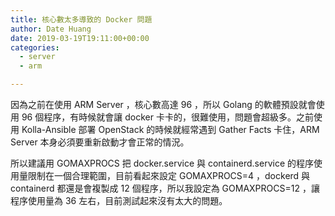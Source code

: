 ```yaml
---
title: 核心數太多導致的 Docker 問題
author: Date Huang
date: 2019-03-19T19:11:00+00:00
categories:
  - server
  - arm

---
```

因為之前在使用 ARM Server ，核心數高達 96 ，所以 Golang 的軟體預設就會使用 96 個程序，有時候就會讓 docker 卡卡的，很難使用，問題會超級多。之前使用 Kolla-Ansible 部署 OpenStack 的時候就經常遇到 Gather Facts 卡住，ARM Server 本身必須要重新啟動才會正常的情況。

所以建議用 GOMAXPROCS 把 docker.service 與 containerd.service 的程序使用量限制在一個合理範圍，目前看起來設定 GOMAXPROCS=4 ，dockerd 與 containerd 都還是會複製成 12 個程序，所以我設定為 GOMAXPROCS=12 ，讓程序使用量為 36 左右，目前測試起來沒有太大的問題。
